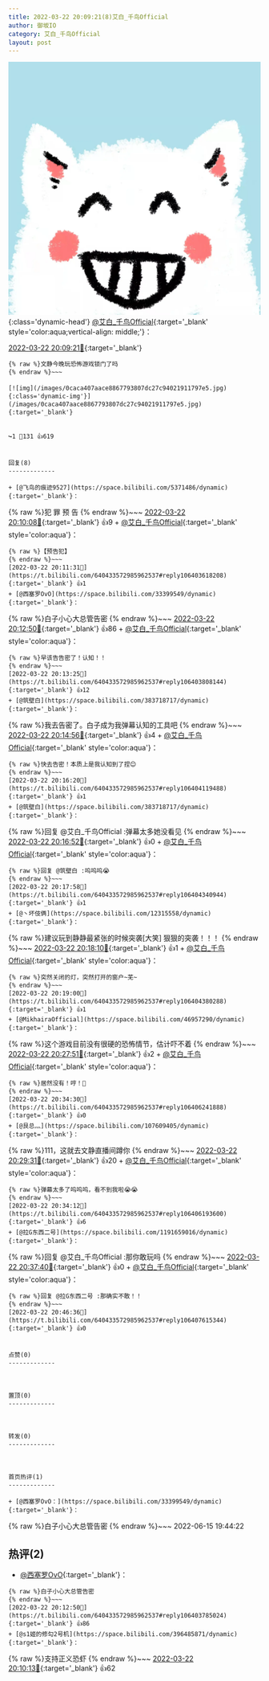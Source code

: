 ```yaml
---
title: 2022-03-22 20:09:21(8)艾白_千鸟Official
author: 御坂IO
category: 艾白_千鸟Official
layout: post
---
```


![img](/images/9ae8b9445fd0665cc014d9080156a45271be73c6.jpg){:class='dynamic-head'}
[@艾白_千鸟Official](https://space.bilibili.com/334537711/dynamic){:target='_blank' style='color:aqua;vertical-align: middle;'}：

[2022-03-22 20:09:21🔗](https://t.bilibili.com/640433572985962537){:target='_blank'}

~~~
{% raw %}文静今晚玩恐怖游戏锁门了吗
{% endraw %}~~~

[![img](/images/0caca407aace8867793807dc27c94021911797e5.jpg){:class='dynamic-img'}](/images/0caca407aace8867793807dc27c94021911797e5.jpg){:target='_blank'}


↪️1 💬131 👍619


回复(8)
-------------

+ [@飞鸟的痕迹9527](https://space.bilibili.com/5371486/dynamic){:target='_blank'}：
~~~
{% raw %}犯 罪 预 告
{% endraw %}~~~
[2022-03-22 20:10:08🔗](https://t.bilibili.com/640433572985962537#reply106403406064){:target='_blank'} 👍9
    + [@艾白_千鸟Official](https://space.bilibili.com/334537711/dynamic){:target='_blank' style='color:aqua'}：
~~~
{% raw %}【预告犯】
{% endraw %}~~~
[2022-03-22 20:11:31🔗](https://t.bilibili.com/640433572985962537#reply106403618208){:target='_blank'} 👍1
+ [@西塞罗OvO](https://space.bilibili.com/33399549/dynamic){:target='_blank'}：
~~~
{% raw %}白子小心大总管告密
{% endraw %}~~~
[2022-03-22 20:12:50🔗](https://t.bilibili.com/640433572985962537#reply106403785024){:target='_blank'} 👍86
    + [@艾白_千鸟Official](https://space.bilibili.com/334537711/dynamic){:target='_blank' style='color:aqua'}：
~~~
{% raw %}早该告告密了！认知！！
{% endraw %}~~~
[2022-03-22 20:13:25🔗](https://t.bilibili.com/640433572985962537#reply106403808144){:target='_blank'} 👍12
+ [@筑壁白](https://space.bilibili.com/383718717/dynamic){:target='_blank'}：
~~~
{% raw %}我去告密了。白子成为我弹幕认知的工具吧
{% endraw %}~~~
[2022-03-22 20:14:56🔗](https://t.bilibili.com/640433572985962537#reply106403967712){:target='_blank'} 👍4
    + [@艾白_千鸟Official](https://space.bilibili.com/334537711/dynamic){:target='_blank' style='color:aqua'}：
~~~
{% raw %}快去告密！本质上是我认知到了捏😊
{% endraw %}~~~
[2022-03-22 20:16:20🔗](https://t.bilibili.com/640433572985962537#reply106404119488){:target='_blank'} 👍1
+ [@筑壁白](https://space.bilibili.com/383718717/dynamic){:target='_blank'}：
~~~
{% raw %}回复 @艾白_千鸟Official :弹幕太多她没看见
{% endraw %}~~~
[2022-03-22 20:16:52🔗](https://t.bilibili.com/640433572985962537#reply106404139680){:target='_blank'} 👍0
    + [@艾白_千鸟Official](https://space.bilibili.com/334537711/dynamic){:target='_blank' style='color:aqua'}：
~~~
{% raw %}回复 @筑壁白 :呜呜呜😭
{% endraw %}~~~
[2022-03-22 20:17:58🔗](https://t.bilibili.com/640433572985962537#reply106404340944){:target='_blank'} 👍1
+ [@丶坏伎俩](https://space.bilibili.com/12315558/dynamic){:target='_blank'}：
~~~
{% raw %}建议玩到静静最紧张的时候突袭[大笑] 狠狠的突袭！！！
{% endraw %}~~~
[2022-03-22 20:18:10🔗](https://t.bilibili.com/640433572985962537#reply106404408800){:target='_blank'} 👍1
    + [@艾白_千鸟Official](https://space.bilibili.com/334537711/dynamic){:target='_blank' style='color:aqua'}：
~~~
{% raw %}突然关闭的灯，突然打开的窗户~芜~
{% endraw %}~~~
[2022-03-22 20:19:00🔗](https://t.bilibili.com/640433572985962537#reply106404380288){:target='_blank'} 👍1
+ [@MikhairaOfficial](https://space.bilibili.com/46957290/dynamic){:target='_blank'}：
~~~
{% raw %}这个游戏目前没有很硬的恐怖情节，估计吓不着
{% endraw %}~~~
[2022-03-22 20:27:51🔗](https://t.bilibili.com/640433572985962537#reply106405345312){:target='_blank'} 👍2
    + [@艾白_千鸟Official](https://space.bilibili.com/334537711/dynamic){:target='_blank' style='color:aqua'}：
~~~
{% raw %}居然没有！哼！💢
{% endraw %}~~~
[2022-03-22 20:34:30🔗](https://t.bilibili.com/640433572985962537#reply106406241888){:target='_blank'} 👍0
+ [@艮总灬](https://space.bilibili.com/107609405/dynamic){:target='_blank'}：
~~~
{% raw %}111，这就去文静直播间蹲你
{% endraw %}~~~
[2022-03-22 20:29:31🔗](https://t.bilibili.com/640433572985962537#reply106405646336){:target='_blank'} 👍20
    + [@艾白_千鸟Official](https://space.bilibili.com/334537711/dynamic){:target='_blank' style='color:aqua'}：
~~~
{% raw %}弹幕太多了呜呜呜，看不到我啦😭😭
{% endraw %}~~~
[2022-03-22 20:34:12🔗](https://t.bilibili.com/640433572985962537#reply106406193600){:target='_blank'} 👍6
+ [@拉G东西二号](https://space.bilibili.com/1191659016/dynamic){:target='_blank'}：
~~~
{% raw %}回复 @艾白_千鸟Official :那你敢玩吗
{% endraw %}~~~
[2022-03-22 20:37:40🔗](https://t.bilibili.com/640433572985962537#reply106406581696){:target='_blank'} 👍0
    + [@艾白_千鸟Official](https://space.bilibili.com/334537711/dynamic){:target='_blank' style='color:aqua'}：
~~~
{% raw %}回复 @拉G东西二号 :那确实不敢！！
{% endraw %}~~~
[2022-03-22 20:46:36🔗](https://t.bilibili.com/640433572985962537#reply106407615344){:target='_blank'} 👍0


点赞(0)
-------------



置顶(0)
-------------



转发(0)
-------------



首页热评(1)
-------------

+ [@西塞罗OvO：](https://space.bilibili.com/33399549/dynamic){:target='_blank'}：
~~~
{% raw %}白子小心大总管告密
{% endraw %}~~~
2022-06-15 19:44:22


热评(2)
-------------

+ [@西塞罗OvO](https://space.bilibili.com/33399549/dynamic){:target='_blank'}：
~~~
{% raw %}白子小心大总管告密
{% endraw %}~~~
[2022-03-22 20:12:50🔗](https://t.bilibili.com/640433572985962537#reply106403785024){:target='_blank'} 👍86
+ [@s1姬的修勾2号机](https://space.bilibili.com/396485871/dynamic){:target='_blank'}：
~~~
{% raw %}支持正义恐虾
{% endraw %}~~~
[2022-03-22 20:10:13🔗](https://t.bilibili.com/640433572985962537#reply106403520624){:target='_blank'} 👍62


